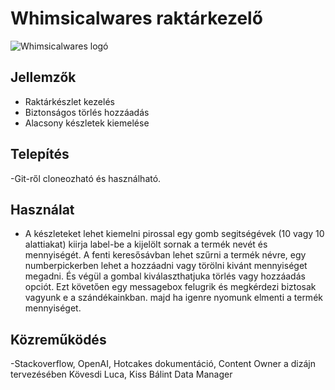 # Whimsicalwares raktárkezelő

![Whimsicalwares logó](http://20.234.113.211:8094//Portals/0/logo_zold.png?ver=3bnLbQoQzy01AXn4G1vUyg%3d%3d)


## Jellemzők

- Raktárkészlet kezelés
- Biztonságos törlés hozzáadás
- Alacsony készletek kiemelése

## Telepítés

-Git-ről cloneozható és használható.
## Használat

- A készleteket lehet kiemelni pirossal egy gomb segitségévek (10 vagy 10 alattiakat) kiirja label-be a kijelölt sornak a termék nevét és mennyiségét. A fenti keresősávban lehet szűrni a termék névre, egy numberpickerben lehet a hozzáadni vagy törölni kivánt mennyiséget megadni. És végül a gombal kiválaszthatjuka törlés vagy hozzáadás opciót. Ezt követően egy messagebox felugrik és megkérdezi biztosak vagyunk e a szándékainkban. majd ha igenre nyomunk elmenti a termék mennyiséget.

## Közreműködés

-Stackoverflow, OpenAI, Hotcakes dokumentáció, Content Owner a dizájn tervezésében Kövesdi Luca, Kiss Bálint Data Manager
